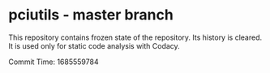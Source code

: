 # pciutils - master branch

This repository contains frozen state of the repository.
Its history is cleared. It is used only for static code
analysis with Codacy.

Commit Time: 1685559784